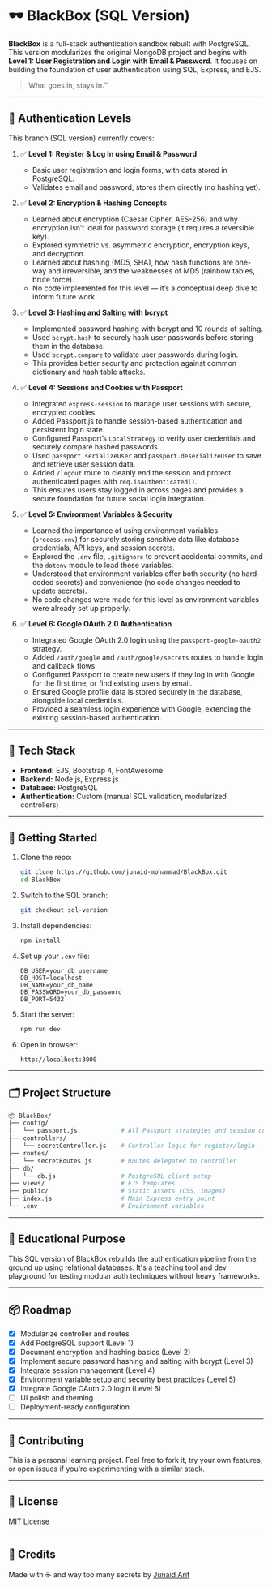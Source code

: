 # 🕶️ BlackBox (SQL Version)

**BlackBox** is a full-stack authentication sandbox rebuilt with PostgreSQL. This version modularizes the original MongoDB project and begins with **Level 1: User Registration and Login with Email & Password**. It focuses on building the foundation of user authentication using SQL, Express, and EJS.

> What goes in, stays in.™

---

## 🔐 Authentication Levels

This branch (SQL version) currently covers:

1. ✅ **Level 1: Register & Log In using Email & Password**

   - Basic user registration and login forms, with data stored in PostgreSQL.
   - Validates email and password, stores them directly (no hashing yet).

2. ✅ **Level 2: Encryption & Hashing Concepts**

   - Learned about encryption (Caesar Cipher, AES-256) and why encryption isn’t ideal for password storage (it requires a reversible key).
   - Explored symmetric vs. asymmetric encryption, encryption keys, and decryption.
   - Learned about hashing (MD5, SHA), how hash functions are one-way and irreversible, and the weaknesses of MD5 (rainbow tables, brute force).
   - No code implemented for this level — it’s a conceptual deep dive to inform future work.

3. ✅ **Level 3: Hashing and Salting with bcrypt**

   - Implemented password hashing with bcrypt and 10 rounds of salting.
   - Used `bcrypt.hash` to securely hash user passwords before storing them in the database.
   - Used `bcrypt.compare` to validate user passwords during login.
   - This provides better security and protection against common dictionary and hash table attacks.

4. ✅ **Level 4: Sessions and Cookies with Passport**

   - Integrated `express-session` to manage user sessions with secure, encrypted cookies.
   - Added Passport.js to handle session-based authentication and persistent login state.
   - Configured Passport’s `LocalStrategy` to verify user credentials and securely compare hashed passwords.
   - Used `passport.serializeUser` and `passport.deserializeUser` to save and retrieve user session data.
   - Added `/logout` route to cleanly end the session and protect authenticated pages with `req.isAuthenticated()`.
   - This ensures users stay logged in across pages and provides a secure foundation for future social login integration.

5. ✅ **Level 5: Environment Variables & Security**

   - Learned the importance of using environment variables (`process.env`) for securely storing sensitive data like database credentials, API keys, and session secrets.
   - Explored the `.env` file, `.gitignore` to prevent accidental commits, and the `dotenv` module to load these variables.
   - Understood that environment variables offer both security (no hard-coded secrets) and convenience (no code changes needed to update secrets).
   - No code changes were made for this level as environment variables were already set up properly.

6. ✅ **Level 6: Google OAuth 2.0 Authentication**

   - Integrated Google OAuth 2.0 login using the `passport-google-oauth2` strategy.
   - Added `/auth/google` and `/auth/google/secrets` routes to handle login and callback flows.
   - Configured Passport to create new users if they log in with Google for the first time, or find existing users by email.
   - Ensured Google profile data is stored securely in the database, alongside local credentials.
   - Provided a seamless login experience with Google, extending the existing session-based authentication.

---

## 🧱 Tech Stack

- **Frontend:** EJS, Bootstrap 4, FontAwesome
- **Backend:** Node.js, Express.js
- **Database:** PostgreSQL
- **Authentication:** Custom (manual SQL validation, modularized controllers)

---

## 🚀 Getting Started

1. Clone the repo:

   ```bash
   git clone https://github.com/junaid-mohammad/BlackBox.git
   cd BlackBox
   ```

2. Switch to the SQL branch:

   ```bash
   git checkout sql-version
   ```

3. Install dependencies:

   ```bash
   npm install
   ```

4. Set up your `.env` file:

   ```env
   DB_USER=your_db_username
   DB_HOST=localhost
   DB_NAME=your_db_name
   DB_PASSWORD=your_db_password
   DB_PORT=5432
   ```

5. Start the server:

   ```bash
   npm run dev
   ```

6. Open in browser:

   ```
   http://localhost:3000
   ```

---

## 🗂 Project Structure

```bash
📦 BlackBox/
├── config/
│   └── passport.js            # All Passport strategies and session config
├── controllers/
│   └── secretController.js    # Controller logic for register/login
├── routes/
│   └── secretRoutes.js        # Routes delegated to controller
├── db/
│   └── db.js                  # PostgreSQL client setup
├── views/                     # EJS templates
├── public/                    # Static assets (CSS, images)
├── index.js                   # Main Express entry point
└── .env                       # Environment variables
```

---

## 🧪 Educational Purpose

This SQL version of BlackBox rebuilds the authentication pipeline from the ground up using relational databases. It's a teaching tool and dev playground for testing modular auth techniques without heavy frameworks.

---

## 📦 Roadmap

- [x] Modularize controller and routes
- [x] Add PostgreSQL support (Level 1)
- [x] Document encryption and hashing basics (Level 2)
- [x] Implement secure password hashing and salting with bcrypt (Level 3)
- [x] Integrate session management (Level 4)
- [x] Environment variable setup and security best practices (Level 5)
- [x] Integrate Google OAuth 2.0 login (Level 6)
- [ ] UI polish and theming
- [ ] Deployment-ready configuration

---

## 🤝 Contributing

This is a personal learning project. Feel free to fork it, try your own features, or open issues if you're experimenting with a similar stack.

---

## 📄 License

MIT License

---

## 🔗 Credits

Made with ☕ and way too many secrets by [Junaid Arif](https://github.com/junaid-mohammad)
